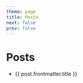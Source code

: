 ```yaml
---
theme: page
title: Posts
next: false
prev: false
---
```


<script setup>
import { data as posts } from '../../.vitepress/theme/posts.data.js'
</script>

# Posts

<ul>
  <li v-for="post of posts">
    <a :href="post.url">{{ post.frontmatter.title }}</a>
  </li>
</ul>
